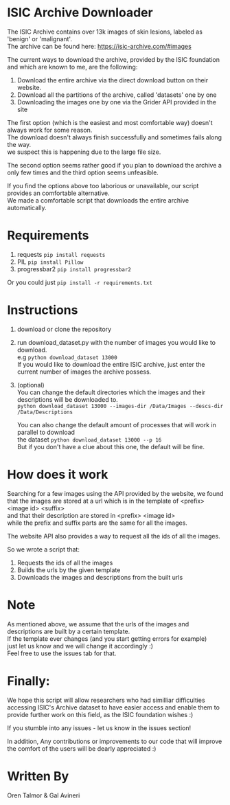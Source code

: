 # ISIC Archive Downloader
The ISIC Archive contains over 13k images of skin lesions, labeled as 'benign' or 'malignant'.  
The archive can be found here:
https://isic-archive.com/#images

The current ways to download the archive, provided by the ISIC foundation and which are known to me, are the following:
1. Download the entire archive via the direct download button on their website.
2. Download all the partitions of the archive, called 'datasets' one by one
3. Downloading the images one by one via the Grider API provided in the site


The first option (which is the easiest and most comfortable way) doesn't always work for some reason.  
The download doesn't always finish successfully and sometimes fails along the way.  
we suspect this is happening due to the large file size.
  
The second option seems rather good if you plan to download the archive a only few times
and the third option seems unfeasible.  

If you find the options above too laborious or unavailable, our script provides an comfortable alternative.  
We made a comfortable script that downloads the entire archive automatically.

# Requirements
1.  requests  `pip install requests`
2.  PIL  `pip install Pillow`
3.  progressbar2  `pip install progressbar2`

Or you could just `pip install -r requirements.txt`

# Instructions
1.  download or clone the repository
2.  run download_dataset.py with the number of images you would like to download.  
    e.g `python download_dataset 13000`  
    If you would like to download the entire ISIC archive, just enter the current
    number of images the archive possess. 
3.  (optional)  
    You can change the default directories which the images and their descriptions will be downloaded to.  
    `python download_dataset 13000 --images-dir /Data/Images --descs-dir /Data/Descriptions`
      
    You can also change the default amount of processes that will work in parallel to download  
    the dataset
    ``python download_dataset 13000 --p 16``  
    But if you don't have a clue about this one, the default will be fine.

# How does it work
Searching for a few images using the API provided by the website, we found that the images are stored
at a url which is in the template of \<prefix>  \<image id>  \<suffix>  
and that their description are stored in \<prefix> \<image id>  
while the prefix and suffix parts are the same for all the images. 

The website API also provides a way to request all the ids of all the images.

So we wrote a script that:
1. Requests the ids of all the images
2. Builds the urls by the given template
3. Downloads the images and descriptions from the built urls 

# Note
As mentioned above, we assume that the urls of the images and descriptions are built by a certain template.  
If the template ever changes (and you start getting errors for example)  
just let us know and we will change it accordingly :)  
Feel free to use the issues tab for that.


# Finally:
We hope this script will allow researchers who had similliar difficulties
accessing ISIC's Archive dataset to have easier access and enable them to provide further work on this field,
as the ISIC foundation wishes :)

If you stumble into any issues - let us know in the issues section!

In addition, Any contributions or improvements to our code that will improve the comfort of the users 
will be dearly appreciated :)


# Written By
Oren Talmor & Gal Avineri

